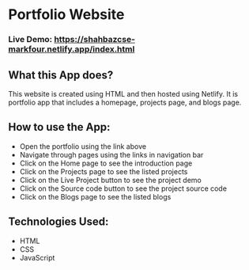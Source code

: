 # Portfolio Website

### Live Demo: https://shahbazcse-markfour.netlify.app/index.html

## What this App does?
This website is created using HTML and then hosted using Netlify. It is portfolio app that includes a homepage, projects page, and blogs page.

## How to use the App:

- Open the portfolio using the link above
- Navigate through pages using the links in navigation bar
- Click on the Home page to see the introduction page
- Click on the Projects page to see the listed projects
- Click on the Live Project button to see the project demo
- Click on the Source code button to see the project source code
- Click on the Blogs page to see the listed blogs

## Technologies Used:

- HTML
- CSS
- JavaScript